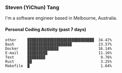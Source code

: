### Steven (YiChun) Tang

I'm a software engineer based in Melbourne, Australia.

#### Personal Coding Activity (past 7 days)
```
other     ▓▓▓▓▓▓▓▓▓▓▓▓▓▓▓▓▓▓▓▓▓▓▓▓▓▓▓▓▓▓  34.47%
Bash      ▓▓▓▓▓▓▓▓▓▓▓▓▓▓▓▓▓▓▓▓            23.57%
Docker    ▓▓▓▓▓▓▓▓▓▓▓▓▓▓                  16.14%
E-mail    ▓▓▓▓▓▓▓▓▓                       11.16%
Text      ▓▓▓▓▓▓▓▓                         9.76%
Rust      ▓▓                               3.25%
Makefile  ▓                                1.64%
```
